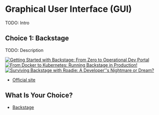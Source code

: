 # Graphical User Interface (GUI)

TODO: Intro

## Choice 1: Backstage

TODO: Description

[![Getting Started with Backstage: From Zero to Operational Dev Portal](https://img.youtube.com/vi/A-3Ai--Z-Gs/0.jpg)](https://youtu.be/A-3Ai--Z-Gs)
[![From Docker to Kubernetes: Running Backstage in Production!](https://img.youtube.com/vi/fLAVFQAhzM4/0.jpg)](https://youtu.be/fLAVFQAhzM4)
[![Surviving Backstage with Roadie: A Developer''s Nightmare or Dream?](https://img.youtube.com/vi/LIhnicLyzsk/0.jpg)](https://youtu.be/LIhnicLyzsk)
* [Official site](https://backstage.io)

## What Is Your Choice?

* [Backstage](backstage.md)

